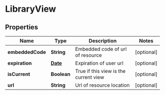 
# LibraryView

## Properties
Name | Type | Description | Notes
------------ | ------------- | ------------- | -------------
**embeddedCode** | **String** | Embedded code of url of resource  |  [optional]
**expiration** | [**Date**](Date.md) | Expiration of user url  |  [optional]
**isCurrent** | **Boolean** | True if this view is the current view |  [optional]
**url** | **String** | Url of resource location |  [optional]



